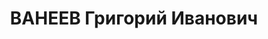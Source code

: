 ---
title: ВАНЕЕВ Григорий Иванович
description: 'Род. 1895, РСФСР, Кировская обл., Котельничский р-н, д. Шипичевщина,
  образование: земская школа, член ВКП(б) с 1919 г. Место работы: Шарлыкский райисполком,
  председатель. Прож.: РСФСР, Оренбургская обл., Шарлыкский р-н, с. Шарлык. Арестован
  27.09.1937. Приговор: ВК ВС СССР, 28.01.1938 - ВМН. Расстрелян 28.01.1938. Реабилитация:
  Военная коллегия ВС СССР, 29.08.1956 - за отсутствием состава преступления.'
---